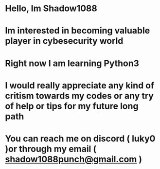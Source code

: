 
#  Hello, Im Shadow1088
#  Im interested in becoming valuable player in cybesecurity world
#  Right now I am learning Python3
#  I would really appreciate any kind of critism towards my codes or any try of help or tips for my future long path
#  You can reach me on discord ( luky0 )or through my email ( shadow1088punch@gmail.com )
